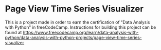# Page View Time Series Visualizer

This is a project made in order to earn the certification of "Data Analysis with Python" in freeCodeCamp. Instructions for building this project can be found at https://www.freecodecamp.org/learn/data-analysis-with-python/data-analysis-with-python-projects/page-view-time-series-visualizer
